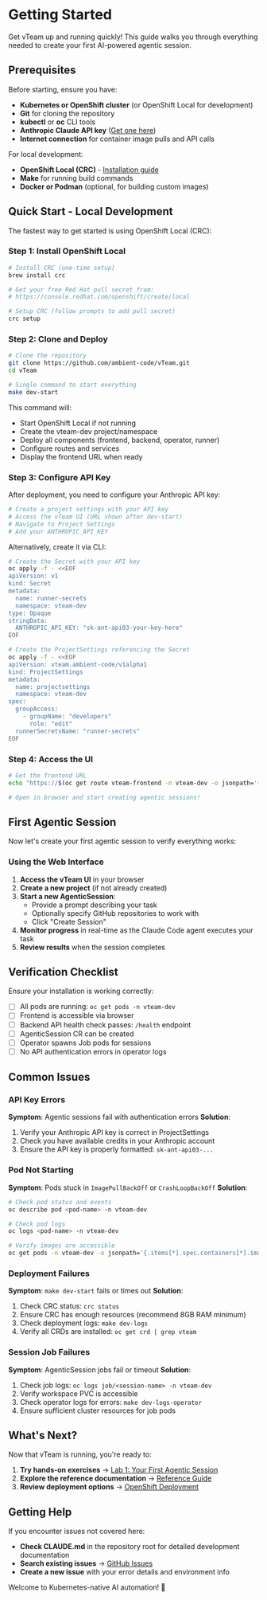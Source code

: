 # Getting Started

Get vTeam up and running quickly! This guide walks you through everything needed to create your first AI-powered agentic session.

## Prerequisites

Before starting, ensure you have:

- **Kubernetes or OpenShift cluster** (or OpenShift Local for development)
- **Git** for cloning the repository
- **kubectl** or **oc** CLI tools
- **Anthropic Claude API key** ([Get one here](https://console.anthropic.com/))
- **Internet connection** for container image pulls and API calls

For local development:

- **OpenShift Local (CRC)** - [Installation guide](https://developers.redhat.com/products/openshift-local/overview)
- **Make** for running build commands
- **Docker or Podman** (optional, for building custom images)

## Quick Start - Local Development

The fastest way to get started is using OpenShift Local (CRC):

### Step 1: Install OpenShift Local

```bash
# Install CRC (one-time setup)
brew install crc

# Get your free Red Hat pull secret from:
# https://console.redhat.com/openshift/create/local

# Setup CRC (follow prompts to add pull secret)
crc setup
```

### Step 2: Clone and Deploy

```bash
# Clone the repository
git clone https://github.com/ambient-code/vTeam.git
cd vTeam

# Single command to start everything
make dev-start
```

This command will:

- Start OpenShift Local if not running
- Create the vteam-dev project/namespace
- Deploy all components (frontend, backend, operator, runner)
- Configure routes and services
- Display the frontend URL when ready

### Step 3: Configure API Key

After deployment, you need to configure your Anthropic API key:

```bash
# Create a project settings with your API key
# Access the vTeam UI (URL shown after dev-start)
# Navigate to Project Settings
# Add your ANTHROPIC_API_KEY
```

Alternatively, create it via CLI:

```bash
# Create the Secret with your API key
oc apply -f - <<EOF
apiVersion: v1
kind: Secret
metadata:
  name: runner-secrets
  namespace: vteam-dev
type: Opaque
stringData:
  ANTHROPIC_API_KEY: "sk-ant-api03-your-key-here"
EOF

# Create the ProjectSettings referencing the Secret
oc apply -f - <<EOF
apiVersion: vteam.ambient-code/v1alpha1
kind: ProjectSettings
metadata:
  name: projectsettings
  namespace: vteam-dev
spec:
  groupAccess:
    - groupName: "developers"
      role: "edit"
  runnerSecretsName: "runner-secrets"
EOF
```

### Step 4: Access the UI

```bash
# Get the frontend URL
echo "https://$(oc get route vteam-frontend -n vteam-dev -o jsonpath='{.spec.host}')"

# Open in browser and start creating agentic sessions!
```

## First Agentic Session

Now let's create your first agentic session to verify everything works:

### Using the Web Interface

1. **Access the vTeam UI** in your browser
2. **Create a new project** (if not already created)
3. **Start a new AgenticSession**:
   - Provide a prompt describing your task
   - Optionally specify GitHub repositories to work with
   - Click "Create Session"
4. **Monitor progress** in real-time as the Claude Code agent executes your task
5. **Review results** when the session completes

## Verification Checklist

Ensure your installation is working correctly:

- [ ] All pods are running: `oc get pods -n vteam-dev`
- [ ] Frontend is accessible via browser
- [ ] Backend API health check passes: `/health` endpoint
- [ ] AgenticSession CR can be created
- [ ] Operator spawns Job pods for sessions
- [ ] No API authentication errors in operator logs

## Common Issues

### API Key Errors

**Symptom**: Agentic sessions fail with authentication errors
**Solution**:

1. Verify your Anthropic API key is correct in ProjectSettings
2. Check you have available credits in your Anthropic account
3. Ensure the API key is properly formatted: `sk-ant-api03-...`

### Pod Not Starting

**Symptom**: Pods stuck in `ImagePullBackOff` or `CrashLoopBackOff`
**Solution**:

```bash
# Check pod status and events
oc describe pod <pod-name> -n vteam-dev

# Check pod logs
oc logs <pod-name> -n vteam-dev

# Verify images are accessible
oc get pods -n vteam-dev -o jsonpath='{.items[*].spec.containers[*].image}'
```

### Deployment Failures

**Symptom**: `make dev-start` fails or times out
**Solution**:

1. Check CRC status: `crc status`
2. Ensure CRC has enough resources (recommend 8GB RAM minimum)
3. Check deployment logs: `make dev-logs`
4. Verify all CRDs are installed: `oc get crd | grep vteam`

### Session Job Failures

**Symptom**: AgenticSession jobs fail or timeout
**Solution**:

1. Check job logs: `oc logs job/<session-name> -n vteam-dev`
2. Verify workspace PVC is accessible
3. Check operator logs for errors: `make dev-logs-operator`
4. Ensure sufficient cluster resources for job pods

## What's Next?

Now that vTeam is running, you're ready to:

1. **Try hands-on exercises** → [Lab 1: Your First Agentic Session](../labs/basic/lab-1-first-rfe.md)
2. **Explore the reference documentation** → [Reference Guide](../reference/index.md)
3. **Review deployment options** → [OpenShift Deployment](../OPENSHIFT_DEPLOY.md)

## Getting Help

If you encounter issues not covered here:

- **Check CLAUDE.md** in the repository root for detailed development documentation
- **Search existing issues** → [GitHub Issues](https://github.com/ambient-code/vTeam/issues)
- **Create a new issue** with your error details and environment info

Welcome to Kubernetes-native AI automation! 🚀
